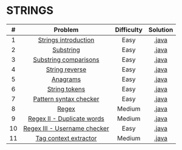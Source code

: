 # STRINGS

|    #   | Problem                                                                                      | Difficulty | Solution                                                                                                                                          |
|:------:|:--------------------------------------------------------------------------------------------:|:----------:|:-------------------------------------------------------------------------------------------------------------------------------------------------:|
|    1   | [Strings introduction](https://www.hackerrank.com/challenges/java-strings-introduction)      |    Easy    | [.java](https://github.com/dimitrietataru/hackerrank/blob/master/Java/02.%20Strings/01%20-%20Java%20strings%20introduction/Main.java)               |
|    2   | [Substring](https://www.hackerrank.com/challenges/java-substring)                            |    Easy    | [.java](https://github.com/dimitrietataru/hackerrank/blob/master/Java/02.%20Strings/02%20-%20Java%20substring/Main.java)                            |
|    3   | [Substring comparisons](https://www.hackerrank.com/challenges/java-string-compare)           |    Easy    | [.java](https://github.com/dimitrietataru/hackerrank/blob/master/Java/02.%20Strings/03%20-%20Java%20substring%20comparisons/Main.java)              |
|    4   | [String reverse](https://www.hackerrank.com/challenges/java-string-reverse)                  |    Easy    | [.java](https://github.com/dimitrietataru/hackerrank/blob/master/Java/02.%20Strings/04%20-%20Java%20string%20reverse/Main.java)                     |
|    5   | [Anagrams](https://www.hackerrank.com/challenges/java-anagrams)                              |    Easy    | [.java](https://github.com/dimitrietataru/hackerrank/blob/master/Java/02.%20Strings/05%20-%20Java%20anagrams/Main.java)                             |
|    6   | [String tokens](https://www.hackerrank.com/challenges/java-string-tokens)                    |    Easy    | [.java](https://github.com/dimitrietataru/hackerrank/blob/master/Java/02.%20Strings/06%20-%20Java%20string%20tokens/Main.java)                      |
|    7   | [Pattern syntax checker](https://www.hackerrank.com/challenges/pattern-syntax-checker)       |    Easy    | [.java](https://github.com/dimitrietataru/hackerrank/blob/master/Java/02.%20Strings/07%20-%20Pattern%20syntax%20checker/Main.java)                  |
|    8   | [Regex](https://www.hackerrank.com/challenges/java-regex)                                    |   Medium   | [.java](https://github.com/dimitrietataru/hackerrank/blob/master/Java/02.%20Strings/08%20-%20Java%20regex/Main.java)                                |
|    9   | [Regex II - Duplicate words](https://www.hackerrank.com/challenges/duplicate-word)           |   Medium   | [.java](https://github.com/dimitrietataru/hackerrank/blob/master/Java/02.%20Strings/09%20-%20Java%20regex%20II%20-%20Duplicate%20words/Main.java)   |
|   10   | [Regex III - Username checker](https://www.hackerrank.com/challenges/valid-username-checker) |    Easy    | [.java](https://github.com/dimitrietataru/hackerrank/blob/master/Java/02.%20Strings/10%20-%20Java%20regex%20III%20-%20Username%20checker/Main.java) |
|   11   | [Tag context extractor](https://www.hackerrank.com/challenges/tag-content-extractor)         |   Medium   | [.java](https://github.com/dimitrietataru/hackerrank/blob/master/Java/02.%20Strings/11%20-%20Tag%20content%20extractor/Main.java)                   |
